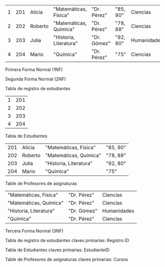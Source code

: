 |     |     |         |                          |               |            |             |
|-----|-----|---------|--------------------------|---------------|------------|-------------|
| 1   | 201 | Alicia  | \"Matemáticas, Física\"  | \"Dr. Pérez\" | \"85, 90\" | Ciencias    |
| 2   | 202 | Roberto | \"Matemáticas, Química\" | \"Dr. Pérez\" | \"78, 88\" | Ciencias    |
| 3   | 203 | Julia   | \"Historia, Literatura\" | \"Dr. Gómez\" | \"92, 80\" | Humanidades |
| 4   | 204 | Mario   | \"Química\"              | \"Dr. Pérez\" | \"75\"     | Ciencias    |

Primera Forma Normal (1NF)

Segunda Forma Normal (2NF)

Tabla de registro de estudiantes

|     |     |
|-----|-----|
| 1   | 201 |
| 2   | 202 |
| 3   | 203 |
| 4   | 204 |

Tabla de Estudiantes

|     |         |                          |            |
|-----|---------|--------------------------|------------|
| 201 | Alicia  | \"Matemáticas, Física\"  | \"85, 90\" |
| 202 | Roberto | \"Matemáticas, Química\" | \"78, 88\" |
| 203 | Julia   | \"Historia, Literatura\" | \"92, 80\" |
| 204 | Mario   | \"Química\"              | \"75\"     |

Table de Profesores de asignaturas

|                          |               |             |
|--------------------------|---------------|-------------|
| \"Matemáticas, Física\"  | \"Dr. Pérez\" | Ciencias    |
| \"Matemáticas, Química\" | \"Dr. Pérez\" | Ciencias    |
| \"Historia, Literatura\" | \"Dr. Gómez\" | Humanidades |
| \"Química\"              | \"Dr. Pérez\" | Ciencias    |

Tercera Forma Normal (3NF)

Tabla de registro de estudiantes claves primarias: Registro ID

Tabla de Estudiantes claves primarias: EstudianteID

Table de Profesores de asignaturas claves primarias: Cursos
